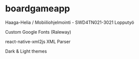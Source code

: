 # boardgameapp

Haaga-Helia / Mobiiliohjelmointi - SWD4TN021-3021 Lopputyö

Custom Google Fonts (Raleway)

react-native-xml2js XML Parser

Dark & Light themes
